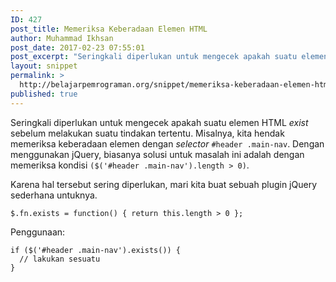 ```yaml
---
ID: 427
post_title: Memeriksa Keberadaan Elemen HTML
author: Muhammad Ikhsan
post_date: 2017-02-23 07:55:01
post_excerpt: "Seringkali diperlukan untuk mengecek apakah suatu elemen HTML <em>exist</em> sebelum melakukan suatu tindakan tertentu. Misalnya, kita hendak memeriksa keberadaan elemen dengan <em>selector</em> <code>#header .main-nav</code>. Dengan menggunakan jQuery, biasanya solusi untuk masalah ini adalah dengan memeriksa kondisi <code>($('#header .main-nav').length &gt; 0)</code>."
layout: snippet
permalink: >
  http://belajarpemrograman.org/snippet/memeriksa-keberadaan-elemen-html/
published: true
---
```

Seringkali diperlukan untuk mengecek apakah suatu elemen HTML <em>exist</em> sebelum melakukan suatu tindakan tertentu. Misalnya, kita hendak memeriksa keberadaan elemen dengan <em>selector</em> <code>#header .main-nav</code>. Dengan menggunakan jQuery, biasanya solusi untuk masalah ini adalah dengan memeriksa kondisi <code>($('#header .main-nav').length &gt; 0)</code>.

Karena hal tersebut sering diperlukan, mari kita buat sebuah plugin jQuery sederhana untuknya.
<pre><code class="language-javascript">$.fn.exists = function() { return this.length &gt; 0 };</code></pre>
Penggunaan:
<pre><code class="language-javascript">if ($('#header .main-nav').exists()) {
  // lakukan sesuatu
}</code></pre>